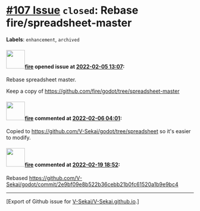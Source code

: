 # [\#107 Issue](https://github.com/V-Sekai/V-Sekai.github.io/issues/107) `closed`: Rebase fire/spreadsheet-master
**Labels**: `enhancement`, `archived`


#### <img src="https://avatars.githubusercontent.com/u/32321?u=c2e06a3d2b49a467aa907e54aa259516440267cc&v=4" width="50">[fire](https://github.com/fire) opened issue at [2022-02-05 13:07](https://github.com/V-Sekai/V-Sekai.github.io/issues/107):

Rebase spreadsheet master.

Keep a copy of https://github.com/fire/godot/tree/spreadsheet-master

#### <img src="https://avatars.githubusercontent.com/u/32321?u=c2e06a3d2b49a467aa907e54aa259516440267cc&v=4" width="50">[fire](https://github.com/fire) commented at [2022-02-06 04:01](https://github.com/V-Sekai/V-Sekai.github.io/issues/107#issuecomment-1030747003):

Copied to https://github.com/V-Sekai/godot/tree/spreadsheet so it's easier to modify.

#### <img src="https://avatars.githubusercontent.com/u/32321?u=c2e06a3d2b49a467aa907e54aa259516440267cc&v=4" width="50">[fire](https://github.com/fire) commented at [2022-02-19 18:52](https://github.com/V-Sekai/V-Sekai.github.io/issues/107#issuecomment-1046082526):

Rebased https://github.com/V-Sekai/godot/commit/2e9bf09e8b522b36cebb21b0fc61520a1b9e9bc4


-------------------------------------------------------------------------------



[Export of Github issue for [V-Sekai/V-Sekai.github.io](https://github.com/V-Sekai/V-Sekai.github.io).]

